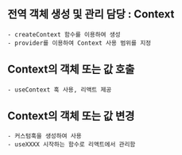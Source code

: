 ## 전역 객체 생성 및 관리 담당 : Context
    - createContext 함수를 이용하여 생성
    - provider를 이용하여 Context 사용 범위를 지정

## Context의 객체 또는 값 호출
    - useContext 훅 사용, 리액트 제공

## Context의 객체 또는 값 변경
    - 커스텀훅을 생성하여 사용
    - useXXXX 시작하는 함수로 리액트에서 관리함

